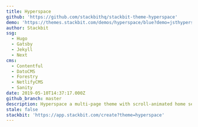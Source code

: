 ```yaml
---
title: Hyperspace
github: 'https://github.com/stackbithq/stackbit-theme-hyperspace'
demo: 'https://themes.stackbit.com/demos/hyperspace/blue?demo=jsthyperspaceunibit'
author: Stackbit
ssg:
  - Hugo
  - Gatsby
  - Jekyll
  - Next
cms:
  - Contentful
  - DatoCMS
  - Forestry
  - NetlifyCMS
  - Sanity
date: 2019-05-10T14:37:17.000Z
github_branch: master
description: Hyperspace a multi-page theme with scroll-animated home sections for Stackbit
stale: false
stackbit: 'https://app.stackbit.com/create?theme=hyperspace'
---
```

